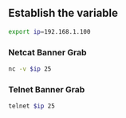 ## Establish the variable

```bash
export ip=192.168.1.100
```

### Netcat Banner Grab

```bash
nc -v $ip 25
```

### Telnet Banner Grab

```bash
telnet $ip 25
```
